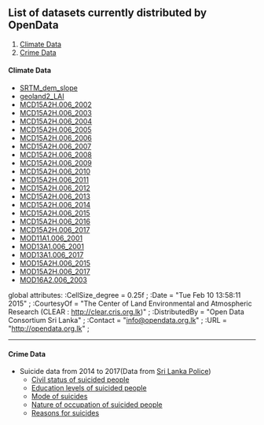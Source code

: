## List of datasets currently distributed by OpenData
1. [Climate Data](#climate)
2. [Crime Data](#crime)

#### Climate Data<a name="climate">
* [SRTM_dem_slope](https://storage.googleapis.com/leaf-data/raw_data/SRTM_dem_slope.nc4)
* [geoland2_LAI](https://storage.googleapis.com/leaf-data/raw_data/geoland2_LAI.nc4)
* [MCD15A2H.006_2002](https://storage.googleapis.com/leaf-data/raw_data/MCD15A2H.006_2002.nc4)
* [MCD15A2H.006_2003](https://storage.googleapis.com/leaf-data/raw_data/MCD15A2H.006_2003.nc4)
* [MCD15A2H.006_2004](https://storage.googleapis.com/leaf-data/raw_data/MCD15A2H.006_2004.nc4)
* [MCD15A2H.006_2005](https://storage.googleapis.com/leaf-data/raw_data/MCD15A2H.006_2005.nc4)
* [MCD15A2H.006_2006](https://storage.googleapis.com/leaf-data/raw_data/MCD15A2H.006_2006.nc4)
* [MCD15A2H.006_2007](https://storage.googleapis.com/leaf-data/raw_data/MCD15A2H.006_2007.nc4)
* [MCD15A2H.006_2008](https://storage.googleapis.com/leaf-data/raw_data/MCD15A2H.006_2008.nc4)
* [MCD15A2H.006_2009](https://storage.googleapis.com/leaf-data/raw_data/MCD15A2H.006_2009.nc4)
* [MCD15A2H.006_2010](https://storage.googleapis.com/leaf-data/raw_data/MCD15A2H.006_2010.nc4)
* [MCD15A2H.006_2011](https://storage.googleapis.com/leaf-data/raw_data/MCD15A2H.006_2011.nc4)
* [MCD15A2H.006_2012](https://storage.googleapis.com/leaf-data/raw_data/MCD15A2H.006_2012.nc4)
* [MCD15A2H.006_2013](https://storage.googleapis.com/leaf-data/raw_data/MCD15A2H.006_2013.nc4)
* [MCD15A2H.006_2014](https://storage.googleapis.com/leaf-data/raw_data/MCD15A2H.006_2014.nc4)
* [MCD15A2H.006_2015](https://storage.googleapis.com/leaf-data/raw_data/MCD15A2H.006_2015.nc4)
* [MCD15A2H.006_2016](https://storage.googleapis.com/leaf-data/raw_data/MCD15A2H.006_2016.nc4)
* [MCD15A2H.006_2017](https://storage.googleapis.com/leaf-data/raw_data/MCD15A2H.006_2017.nc4)
* [MOD11A1.006_2001](https://storage.googleapis.com/leaf-data/raw_data/MOD11A1.006_2001.nc4)
* [MOD13A1.006_2001](https://storage.googleapis.com/leaf-data/raw_data/MOD13A1.006_2001.nc4)
* [MOD13A1.006_2017](https://storage.googleapis.com/leaf-data/raw_data/MOD13A1.006_2017.nc4)
* [MOD15A2H.006_2015](https://storage.googleapis.com/leaf-data/raw_data/MOD15A2H.006_2015.nc4)
* [MOD15A2H.006_2017](https://storage.googleapis.com/leaf-data/raw_data/MOD15A2H.006_2017.nc4)
* [MOD16A2.006_2003](https://storage.googleapis.com/leaf-data/raw_data/MOD16A2.006_2003.nc4)


global attributes:
                :CellSize_degree = 0.25f ;
                :Date = "Tue Feb 10 13:58:11 2015" ;
                :CourtesyOf = "The Center of Land Environmental and Atmospheric Research (CLEAR : http://clear.cris.org.lk)" ;
                :DistributedBy = "Open Data Consortium Sri Lanka" ;
                :Contact = "info@opendata.org.lk" ;
                :URL = "http://opendata.org.lk" ;

---
#### Crime Data<a name="crime">

* Suicide data from 2014 to 2017(Data from [Sri Lanka Police](https://www.police.lk/index.php/crime-trends))
  - [Civil status of suicided people](Data/suicide_data/civil_status.csv)
  - [Education levels of suicided people](Data/suicide_data/Education_level.csv)
  - [Mode of suicides](Data/suicide_data/mode_of_suicides.csv)
  - [Nature of occupation of suicided people](Data/suicide_data/nature_of_occupation.csv)
  - [Reasons for suicides](Data/suicide_data/reasons_of_suicides.csv)
